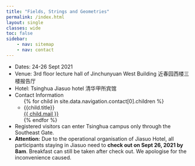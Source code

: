 ```yaml
---
title: "Fields, Strings and Geometries"
permalink: /index.html
layout: single
classes: wide
toc: false
sidebar:
    - nav: sitemap
    - nav: contact
---
```


* Dates: 24-26 Sept 2021
* Venue: 3rd floor lecture hall of Jinchunyuan West Building 近春园西楼三楼报告厅
* Hotel: Tsinghua Jiasuo hotel 清华甲所宾馆
* Contact Information
    <ul>
        {% for child in site.data.navigation.contact[0].children %}
            <li>
            <div>{{child.title}}</div>
            <a href="mailto:{{ child.mail }}">{{ child.mail }}</a>
            </li>
        {% endfor %}
    </ul>
* Registered visitors can enter Tsinghua campus only through the Southeast Gate.   
* __Attention:__ Due to the operational organisation of Jiasuo Hotel, all participants staying in Jiasuo need to __check out on Sept 26, 2021 by 8am__. Breakfast can still be taken after check out. We apologise for the inconvenience caused.
